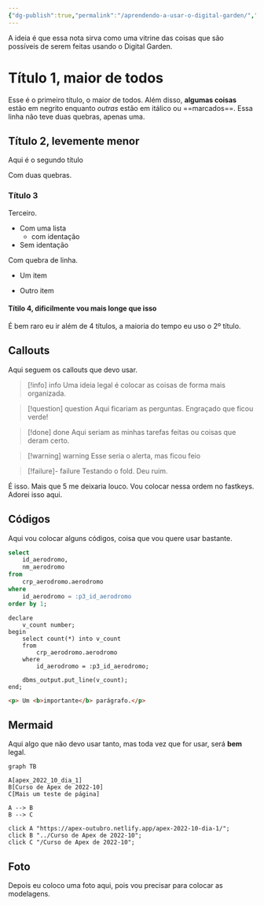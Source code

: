 ```yaml
---
{"dg-publish":true,"permalink":"/aprendendo-a-usar-o-digital-garden/","dgHomeLink":true,"dgPassFrontmatter":false}
---
```



A ideia é que essa nota sirva como uma vitrine das coisas que são possíveis de serem feitas usando o Digital Garden.

# Título 1, maior de todos

Esse é o primeiro título, o maior de todos. Além disso, **algumas coisas** estão em negrito enquanto *outras* estão em itálico ou ==marcados==.
Essa linha não teve duas quebras, apenas uma.

## Título 2, levemente menor

Aqui é o segundo título

Com duas quebras.

### Título 3

Terceiro.
- Com uma lista
	- com identação
- Sem identação

Com quebra de linha.

- Um item

- Outro item

#### Títilo 4, dificilmente vou mais longe que isso

É bem raro eu ir além de 4 títulos, a maioria do tempo eu uso o 2º título.

## Callouts

Aqui seguem os callouts que devo usar.

>[!info] info
>Uma ideia legal é colocar as coisas de forma mais organizada.

>[!question] question
>Aqui ficariam as perguntas. Engraçado que ficou verde!

>[!done] done
>Aqui seriam as minhas tarefas feitas ou coisas que deram certo.

>[!warning] warning
>Esse seria o alerta, mas ficou feio

>[!failure]- failure
>Testando o fold. Deu ruim.

É isso. Mais que 5 me deixaria louco. Vou colocar nessa ordem no fastkeys. Adorei isso aqui.

## Códigos

Aqui vou colocar alguns códigos, coisa que vou quere usar bastante.

```sql
select
	id_aerodromo,
	nm_aerodromo
from
	crp_aerodromo.aerodromo
where
	id_aerodromo = :p3_id_aerodromo
order by 1;
```

```plsql
declare
	v_count number;
begin
	select count(*) into v_count
	from
		crp_aerodromo.aerodromo
	where
		id_aerodromo = :p3_id_aerodromo;

	dbms_output.put_line(v_count);
end;
```

```html
<p> Um <b>importante</b> parágrafo.</p>
```

## Mermaid

Aqui algo que não devo usar tanto, mas toda vez que for usar, será **bem** legal.

```mermaid
graph TB

A[apex_2022_10_dia_1]
B[Curso de Apex de 2022-10]
C[Mais um teste de página]

A --> B
B --> C

click A "https://apex-outubro.netlify.app/apex-2022-10-dia-1/";
click B "../Curso de Apex de 2022-10";
click C "/Curso de Apex de 2022-10";
```

## Foto

Depois eu coloco uma foto aqui, pois vou precisar para colocar as modelagens.